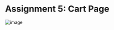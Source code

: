 # Assignment 5: Cart Page

![image](https://github.com/anisshakil786/20101002-026-A5/assets/93877491/19c36c63-a468-4d10-9b0e-08571fca0b3c)
